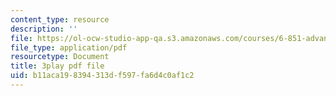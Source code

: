 ```yaml
---
content_type: resource
description: ''
file: https://ol-ocw-studio-app-qa.s3.amazonaws.com/courses/6-851-advanced-data-structures-spring-2012/b11aca198394313df597fa6d4c0af1c2_Fs4-E4Nj1Ks.pdf
file_type: application/pdf
resourcetype: Document
title: 3play pdf file
uid: b11aca19-8394-313d-f597-fa6d4c0af1c2
---
```

